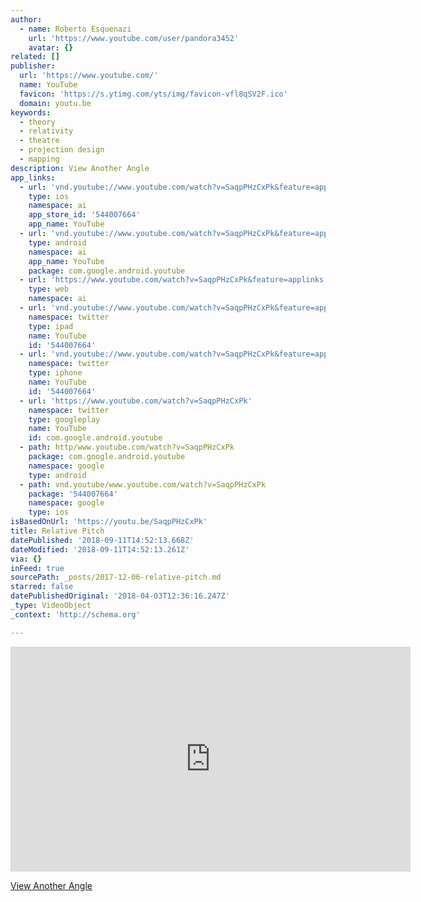 ```yaml
---
author:
  - name: Roberto Esquenazi
    url: 'https://www.youtube.com/user/pandora3452'
    avatar: {}
related: []
publisher:
  url: 'https://www.youtube.com/'
  name: YouTube
  favicon: 'https://s.ytimg.com/yts/img/favicon-vfl8qSV2F.ico'
  domain: youtu.be
keywords:
  - theory
  - relativity
  - theatre
  - projection design
  - mapping
description: View Another Angle
app_links:
  - url: 'vnd.youtube://www.youtube.com/watch?v=SaqpPHzCxPk&feature=applinks'
    type: ios
    namespace: ai
    app_store_id: '544007664'
    app_name: YouTube
  - url: 'vnd.youtube://www.youtube.com/watch?v=SaqpPHzCxPk&feature=applinks'
    type: android
    namespace: ai
    app_name: YouTube
    package: com.google.android.youtube
  - url: 'https://www.youtube.com/watch?v=SaqpPHzCxPk&feature=applinks'
    type: web
    namespace: ai
  - url: 'vnd.youtube://www.youtube.com/watch?v=SaqpPHzCxPk&feature=applinks'
    namespace: twitter
    type: ipad
    name: YouTube
    id: '544007664'
  - url: 'vnd.youtube://www.youtube.com/watch?v=SaqpPHzCxPk&feature=applinks'
    namespace: twitter
    type: iphone
    name: YouTube
    id: '544007664'
  - url: 'https://www.youtube.com/watch?v=SaqpPHzCxPk'
    namespace: twitter
    type: googleplay
    name: YouTube
    id: com.google.android.youtube
  - path: http/www.youtube.com/watch?v=SaqpPHzCxPk
    package: com.google.android.youtube
    namespace: google
    type: android
  - path: vnd.youtube/www.youtube.com/watch?v=SaqpPHzCxPk
    package: '544007664'
    namespace: google
    type: ios
isBasedOnUrl: 'https://youtu.be/SaqpPHzCxPk'
title: Relative Pitch
datePublished: '2018-09-11T14:52:13.668Z'
dateModified: '2018-09-11T14:52:13.261Z'
via: {}
inFeed: true
sourcePath: _posts/2017-12-06-relative-pitch.md
starred: false
datePublishedOriginal: '2018-04-03T12:36:16.247Z'
_type: VideoObject
_context: 'http://schema.org'

---
```

<iframe src="https://cdn.embedly.com/widgets/media.html?src=https%3A%2F%2Fwww.youtube.com%2Fembed%2FSaqpPHzCxPk%3Ffeature%3Doembed&amp;url=http%3A%2F%2Fwww.youtube.com%2Fwatch%3Fv%3DSaqpPHzCxPk&amp;image=https%3A%2F%2Fi.ytimg.com%2Fvi%2FSaqpPHzCxPk%2Fhqdefault.jpg&amp;key=a715cf41cc93453ca338d350cd26f87b&amp;type=text%2Fhtml&amp;schema=youtube" width="640" height="360" scrolling="no" frameborder="0" allowfullscreen="" style=""></iframe>

[View Another Angle][0]

[0]: https://www.instagram.com/p/BXl1zkBnqB3/?taken-by=niupanama "Relative Pitch"